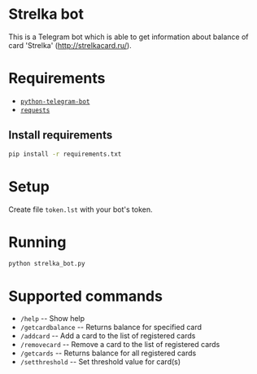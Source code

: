 # Strelka bot
This is a Telegram bot which is able to get information about balance of card 'Strelka' (http://strelkacard.ru/).

# Requirements

* [`python-telegram-bot`](https://github.com/python-telegram-bot/python-telegram-bot/)
* [`requests`](https://github.com/kennethreitz/requests)

## Install requirements

```bash
pip install -r requirements.txt
```

# Setup

Create file `token.lst` with your bot's token.

# Running

```
python strelka_bot.py
```

# Supported commands

* `/help` -- Show help
* `/getcardbalance` -- Returns balance for specified card
* `/addcard` -- Add a card to the list of registered cards
* `/removecard` -- Remove a card to the list of registered cards
* `/getcards` -- Returns balance for all registered cards
* `/setthreshold` -- Set threshold value for card(s)